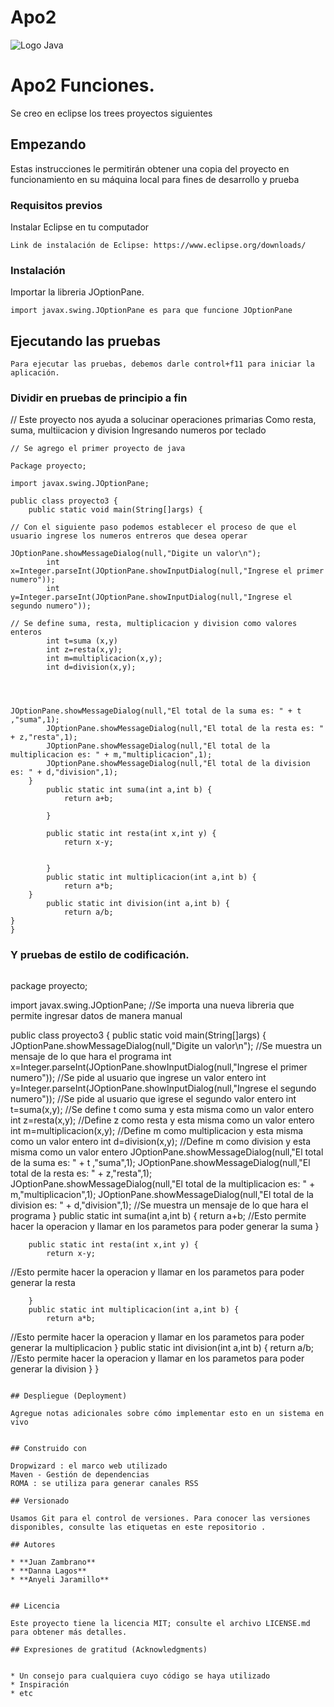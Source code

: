 # Apo2
![Logo Java](https://seeklogo.com/images/J/java-logo-7833D1D21A-seeklogo.com.png)

# Apo2 Funciones.

Se creo en eclipse los trees proyectos siguientes 

## Empezando

Estas instrucciones le permitirán obtener una copia del proyecto en funcionamiento en su máquina local para fines de desarrollo y prueba

### Requisitos previos

Instalar Eclipse en tu computador

```
Link de instalación de Eclipse: https://www.eclipse.org/downloads/
```

### Instalación

Importar la libreria JOptionPane.


```
import javax.swing.JOptionPane es para que funcione JOptionPane
```

## Ejecutando las pruebas

```
Para ejecutar las pruebas, debemos darle control+f11 para iniciar la aplicación.
```

### Dividir en pruebas de principio a fin


// Este proyecto nos ayuda a solucinar operaciones primarias
Como resta, suma, multiicacion y division
Ingresando numeros por teclado

```
// Se agrego el primer proyecto de java 

Package proyecto;

import javax.swing.JOptionPane;

public class proyecto3 {
	public static void main(String[]args) {

// Con el siguiente paso podemos establecer el proceso de que el usuario ingrese los numeros entreros que desea operar 

JOptionPane.showMessageDialog(null,"Digite un valor\n");
		int x=Integer.parseInt(JOptionPane.showInputDialog(null,"Ingrese el primer numero"));
		int y=Integer.parseInt(JOptionPane.showInputDialog(null,"Ingrese el segundo numero"));

// Se define suma, resta, multiplicacion y division como valores enteros
		int t=suma (x,y)
		int z=resta(x,y);
		int m=multiplicacion(x,y);
		int d=division(x,y);
		



JOptionPane.showMessageDialog(null,"El total de la suma es: " + t ,"suma",1);
		JOptionPane.showMessageDialog(null,"El total de la resta es: " + z,"resta",1);	
		JOptionPane.showMessageDialog(null,"El total de la multiplicacion es: " + m,"multiplicacion",1);
		JOptionPane.showMessageDialog(null,"El total de la division es: " + d,"division",1);
	}
		public static int suma(int a,int b) {
			return a+b;
			
		}
		
		public static int resta(int x,int y) {
			return x-y;
			
			
		}
		public static int multiplicacion(int a,int b) {
			return a*b;
	}
		public static int division(int a,int b) {
			return a/b;
}
}
```

### Y pruebas de estilo de codificación.

``` 
``` 
package proyecto;

import javax.swing.JOptionPane;
//Se importa una nueva libreria que permite ingresar datos de manera manual

public class proyecto3 {
	public static void main(String[]args) {
		JOptionPane.showMessageDialog(null,"Digite un valor\n");
//Se muestra un mensaje de lo que hara el programa
		int x=Integer.parseInt(JOptionPane.showInputDialog(null,"Ingrese el primer numero"));
//Se pide al usuario que ingrese un valor entero
		int y=Integer.parseInt(JOptionPane.showInputDialog(null,"Ingrese el segundo numero"));
//Se pide al usuario que igrese el segundo valor entero
		int t=suma(x,y);
//Se define t como suma y esta misma como un valor entero
		int z=resta(x,y);
//Define z como resta y esta misma como un valor entero
		int m=multiplicacion(x,y);
//Define m como multiplicacion y esta misma como un valor entero
		int d=division(x,y);
//Define m como division y esta misma como un valor entero
		JOptionPane.showMessageDialog(null,"El total de la suma es: " + t ,"suma",1);
		JOptionPane.showMessageDialog(null,"El total de la resta es: " + z,"resta",1);
		JOptionPane.showMessageDialog(null,"El total de la multiplicacion es: " + m,"multiplicacion",1);
		JOptionPane.showMessageDialog(null,"El total de la division es: " + d,"division",1);
//Se muestra un mensaje de lo que hara el programa
	}
		public static int suma(int a,int b) {
			return a+b;
//Esto permite hacer la operacion y llamar en los parametos para poder generar la suma 
		}
		
		public static int resta(int x,int y) {
			return x-y;
//Esto permite hacer la operacion y llamar en los parametos para poder generar la resta
			
		}
		public static int multiplicacion(int a,int b) {
			return a*b;
//Esto permite hacer la operacion y llamar en los parametos para poder generar la multiplicacion 
	}
		public static int division(int a,int b) {
			return a/b;
//Esto permite hacer la operacion y llamar en los parametos para poder generar la division
}
}
```

## Despliegue (Deployment)

Agregue notas adicionales sobre cómo implementar esto en un sistema en vivo


## Construido con

Dropwizard : el marco web utilizado
Maven - Gestión de dependencias
ROMA : se utiliza para generar canales RSS

## Versionado

Usamos Git para el control de versiones. Para conocer las versiones disponibles, consulte las etiquetas en este repositorio .

## Autores

* **Juan Zambrano**
* **Danna Lagos**
* **Anyeli Jaramillo** 


## Licencia

Este proyecto tiene la licencia MIT; consulte el archivo LICENSE.md para obtener más detalles.

## Expresiones de gratitud (Acknowledgments)


* Un consejo para cualquiera cuyo código se haya utilizado
* Inspiración
* etc
